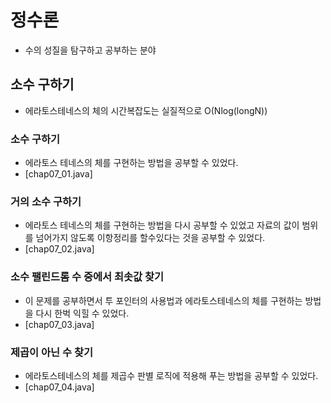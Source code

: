 # 정수론
- 수의 성질을 탐구하고 공부하는 분야

## 소수 구하기
- 에라토스테네스의 체의 시간복잡도는 실질적으로 O(Nlog(longN))

### 소수 구하기
- 에라토스 테네스의 체를 구현하는 방법을 공부할 수 있었다.
- [chap07_01.java]

### 거의 소수 구하기
- 에라토스 테네스의 체를 구현하는 방법을 다시 공부할 수 있었고 자료의 값이 범위를 넘어가지 않도록 이항정리를 할수있다는 것을 공부할 수 있었다.
- [chap07_02.java]

### 소수 팰린드롬 수 중에서 최솟값 찾기
- 이 문제를 공부하면서 투 포인터의 사용법과 에라토스테네스의 체를 구현하는 방법을 다시 한벅 익힐 수 있었다.
- [chap07_03.java]

### 제곱이 아닌 수 찾기
- 에라토스테네스의 체를 제곱수 판별 로직에 적용해 푸는 방법을 공부할 수 있었다.
- [chap07_04.java]